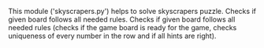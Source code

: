 This module ('skyscrapers.py') helps to solve skyscrapers puzzle.
Checks if given board follows all needed rules.
Checks if given board follows all needed rules (checks if the game
board is ready for the game, checks uniqueness of every number in
the row and if all hints are right).
